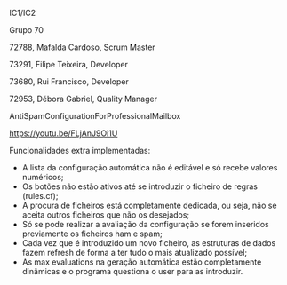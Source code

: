 IC1/IC2

Grupo 70

72788, Mafalda Cardoso, Scrum Master

73291, Filipe Teixeira, Developer

73680, Rui Francisco, Developer

72953, Débora Gabriel, Quality Manager

AntiSpamConfigurationForProfessionalMailbox


https://youtu.be/FLjAnJ9Oi1U


Funcionalidades extra implementadas:
- A lista da configuração automática não é editável e só recebe valores numéricos;
- Os botões não estão ativos até se introduzir o ficheiro de regras (rules.cf);
- A procura de ficheiros está completamente dedicada, ou seja, não se aceita outros ficheiros que não os desejados;
- Só se pode realizar a avaliação da configuração se forem inseridos previamente os ficheiros ham e spam;
- Cada vez que é introduzido um novo ficheiro, as estruturas de dados fazem refresh de forma a ter tudo o mais atualizado possível;
- As max evaluations na geração automática estão completamente dinâmicas e o programa questiona o user para as introduzir.

